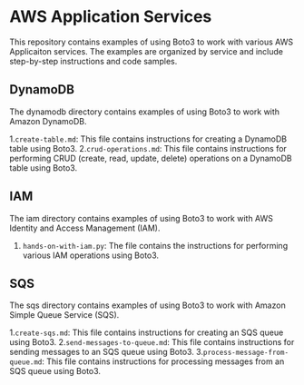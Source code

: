 # AWS Application Services
This repository contains examples of using Boto3 to work with various AWS Applicaiton services. The examples are organized by service and include step-by-step instructions and code samples.

## DynamoDB
The dynamodb directory contains examples of using Boto3 to work with Amazon DynamoDB. 

 1.`create-table.md`: This file contains instructions for creating a DynamoDB table using Boto3.
 2.`crud-operations.md`: This file contains instructions for performing CRUD (create, read, update, delete) operations on a DynamoDB table using Boto3.

## IAM
The iam directory contains examples of using Boto3 to work with AWS Identity and Access Management (IAM). 

 1. `hands-on-with-iam.py`: The file contains the instructions for performing various IAM operations using Boto3.

## SQS
The sqs directory contains examples of using Boto3 to work with Amazon Simple Queue Service (SQS). 

 1.`create-sqs.md`: This file contains instructions for creating an SQS queue using Boto3.
 2.`send-messages-to-queue.md`: This file contains instructions for sending messages to an SQS queue using Boto3.
 3.`process-message-from-queue.md`: This file contains instructions for processing messages from an SQS queue using Boto3.
